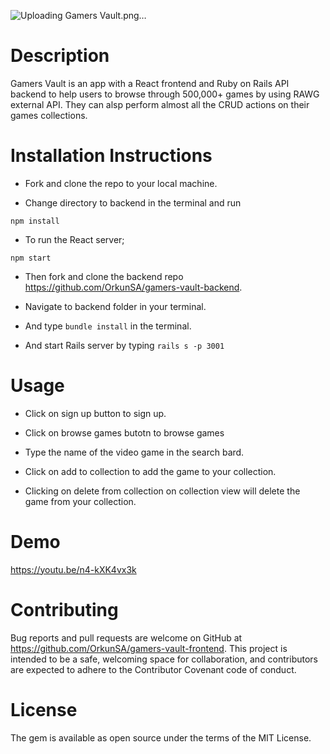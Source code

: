 ![Uploading Gamers Vault.png…]()


# Description

Gamers Vault is an app with a React frontend and Ruby on Rails API backend to help users to browse through 500,000+ games by using RAWG external API. They can alsp perform almost all the CRUD actions on their games collections.

# Installation Instructions

- Fork and clone the repo to your local machine.

- Change directory to backend in the terminal and run

`npm install`

- To run the React server;

`npm start`

- Then fork and clone the backend repo https://github.com/OrkunSA/gamers-vault-backend.

- Navigate to backend folder in your terminal.

- And type `bundle install` in the terminal.

- And start Rails server by typing `rails s -p 3001`

# Usage

- Click on sign up button to sign up.

- Click on browse games butotn to browse games

- Type the name of the video game in the search bard.

- Click on add to collection to add the game to your collection.

- Clicking on delete from collection on collection view will delete the game from your collection.

# Demo

https://youtu.be/n4-kXK4vx3k


# Contributing

Bug reports and pull requests are welcome on GitHub at https://github.com/OrkunSA/gamers-vault-frontend. This project is intended to be a safe, welcoming space for collaboration, and contributors are expected to adhere to the Contributor Covenant code of conduct.

# License

The gem is available as open source under the terms of the MIT License.
